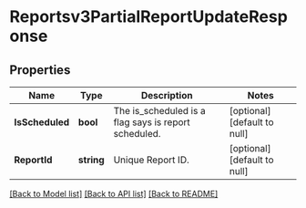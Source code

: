 # Reportsv3PartialReportUpdateResponse

## Properties
Name | Type | Description | Notes
------------ | ------------- | ------------- | -------------
**IsScheduled** | **bool** | The is_scheduled is a flag says is report scheduled. | [optional] [default to null]
**ReportId** | **string** | Unique Report ID. | [optional] [default to null]

[[Back to Model list]](../README.md#documentation-for-models) [[Back to API list]](../README.md#documentation-for-api-endpoints) [[Back to README]](../README.md)

